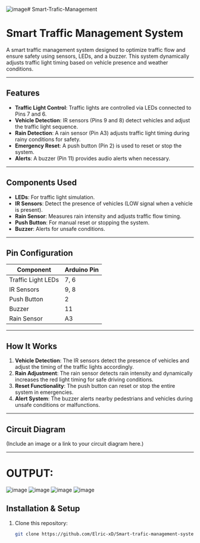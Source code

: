 ![image](https://github.com/user-attachments/assets/6d17a5ae-84b7-4c23-ab93-ba759f7683f7)# Smart-Trafic-Management

# Smart Traffic Management System

A smart traffic management system designed to optimize traffic flow and ensure safety using sensors, LEDs, and a buzzer. This system dynamically adjusts traffic light timing based on vehicle presence and weather conditions.

---

## Features
- **Traffic Light Control**: Traffic lights are controlled via LEDs connected to Pins 7 and 6.
- **Vehicle Detection**: IR sensors (Pins 9 and 8) detect vehicles and adjust the traffic light sequence.
- **Rain Detection**: A rain sensor (Pin A3) adjusts traffic light timing during rainy conditions for safety.
- **Emergency Reset**: A push button (Pin 2) is used to reset or stop the system.
- **Alerts**: A buzzer (Pin 11) provides audio alerts when necessary.

---

## Components Used
- **LEDs**: For traffic light simulation.
- **IR Sensors**: Detect the presence of vehicles (LOW signal when a vehicle is present).
- **Rain Sensor**: Measures rain intensity and adjusts traffic flow timing.
- **Push Button**: For manual reset or stopping the system.
- **Buzzer**: Alerts for unsafe conditions.

---

## Pin Configuration
| Component        | Arduino Pin |
|------------------|-------------|
| Traffic Light LEDs | 7, 6        |
| IR Sensors        | 9, 8        |
| Push Button       | 2           |
| Buzzer            | 11          |
| Rain Sensor       | A3          |

---

## How It Works
1. **Vehicle Detection**: The IR sensors detect the presence of vehicles and adjust the timing of the traffic lights accordingly.
2. **Rain Adjustment**: The rain sensor detects rain intensity and dynamically increases the red light timing for safe driving conditions.
3. **Reset Functionality**: The push button can reset or stop the entire system in emergencies.
4. **Alert System**: The buzzer alerts nearby pedestrians and vehicles during unsafe conditions or malfunctions.

---

## Circuit Diagram
(Include an image or a link to your circuit diagram here.)

---

# OUTPUT:
![image](https://github.com/user-attachments/assets/4c20e16a-68a7-4fdb-8b6c-7bc75abca32d)
![image](https://github.com/user-attachments/assets/041c24e1-57ed-45c6-8bab-b6cd124e89fa)
![image](https://github.com/user-attachments/assets/aab31c42-7049-4fb0-9d6b-c563193eed13)
![image](https://github.com/user-attachments/assets/3cd8b3bd-11ee-4c3c-9a78-69b34c1f68b2)


## Installation & Setup
1. Clone this repository:
   ```bash
   git clone https://github.com/Elric-xD/Smart-trafic-management-system.git
